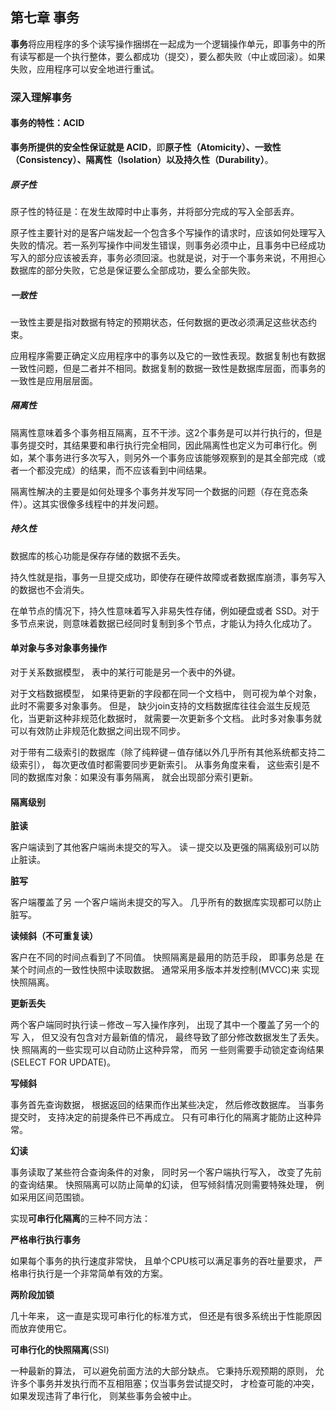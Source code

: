 ## 第七章 事务

**事务**将应用程序的多个读写操作捆绑在一起成为一个逻辑操作单元，即事务中的所有读写都是一个执行整体，要么都成功（提交），要么都失败（中止或回滚）。如果失败，应用程序可以安全地进行重试。



### 深入理解事务

#### 事务的特性：ACID

**事务所提供的安全性保证就是 ACID**，即**原子性（Atomicity）、一致性（Consistency）、隔离性（Isolation）以及持久性（Durability）**。



##### 原子性

原子性的特征是：在发生故障时中止事务，并将部分完成的写入全部丢弃。



原子性主要针对的是客户端发起一个包含多个写操作的请求时，应该如何处理写入失败的情况。若一系列写操作中间发生错误，则事务必须中止，且事务中已经成功写入的部分应该被丢弃，事务必须回滚。也就是说，对于一个事务来说，不用担心数据库的部分失败，它总是保证要么全部成功，要么全部失败。

##### 一致性

一致性主要是指对数据有特定的预期状态，任何数据的更改必须满足这些状态约束。



应用程序需要正确定义应用程序中的事务以及它的一致性表现。数据复制也有数据一致性问题，但是二者并不相同。数据复制的数据一致性是数据库层面，而事务的一致性是应用层层面。

##### 隔离性

隔离性意味着多个事务相互隔离，互不干涉。这2个事务是可以并行执行的，但是事务提交时，其结果要和串行执行完全相同，因此隔离性也定义为可串行化。例如，某个事务进行多次写入，则另外一个事务应该能够观察到的是其全部完成（或者一个都没完成）的结果，而不应该看到中间结果。

隔离性解决的主要是如何处理多个事务并发写同一个数据的问题（存在竞态条件）。这其实很像多线程中的并发问题。

##### 持久性

数据库的核心功能是保存存储的数据不丢失。



持久性就是指，事务一旦提交成功，即使存在硬件故障或者数据库崩溃，事务写入的数据也不会消失。



在单节点的情况下，持久性意味着写入非易失性存储，例如硬盘或者 SSD。对于多节点来说，则意味着数据已经同时复制到多个节点，才能认为持久化成功了。



#### 单对象与多对象事务操作

对于关系数据模型， 表中的某行可能是另一个表中的外键。

对于文档数据模型， 如果待更新的字段都在同一个文档中， 则可视为单个对象， 此时不需要多对象事务。 但是， 缺少join支持的文档数据库往往会滋生反规范化，当更新这种非规范化数据时， 就需要一次更新多个文档。 此时多对象事务就可以有效防止非规范化数据之间出现不同步。

对于带有二级索引的数据库（除了纯粹键－值存储以外几乎所有其他系统都支持二级索引）， 每次更改值时都需要同步更新索引。 从事务角度来看， 这些索引是不同的数据库对象：如果没有事务隔离， 就会出现部分索引更新。

#### 隔离级别

**脏读**

客户端读到了其他客户端尚未提交的写入。 读－提交以及更强的隔离级别可以防 止脏读。 

**脏写** 

客户端覆盖了另 一个客户端尚未提交的写入。 几乎所有的数据库实现都可以防止 脏写。

**读倾斜（不可重复读）** 

客户在不同的时间点看到了不同值。 快照隔离是最用的防范手段， 即事务总是 在某个时间点的一致性快照中读取数据。 通常采用多版本并发控制(MVCC)来 实现快照隔离。 

**更新丢失** 

两个客户端同时执行读－修改－写入操作序列， 出现了其中一个覆盖了另一个的写 入， 但又没有包含对方最新值的情况， 最终导致了部分修改数据发生了丢失。 快 照隔离的一些实现可以自动防止这种异常， 而另 一些则需要手动锁定查询结果 (SELECT FOR UPDATE)。 

**写倾斜** 

事务首先查询数据， 根据返回的结果而作出某些决定， 然后修改数据库。 当事务提交时， 支持决定的前提条件已不再成立。 只有可串行化的隔离才能防止这种异常。

**幻读** 

事务读取了某些符合查询条件的对象， 同时另一个客户端执行写入， 改变了先前 的查询结果。 快照隔离可以防止简单的幻读， 但写倾斜情况则需要特殊处理， 例 如采用区间范围锁。

实现**可串行化隔离**的三种不同方法：

**严格串行执行事务** 

如果每个事务的执行速度非常快， 且单个CPU核可以满足事务的吞吐量要求， 严格串行执行是一个非常简单有效的方案。

**两阶段加锁** 

几十年来， 这一直是实现可串行化的标准方式， 但还是有很多系统出于性能原因而放弃使用它。 

**可串行化的快照隔离**(SSI)

 一种最新的算法， 可以避免前面方法的大部分缺点。 它秉持乐观预期的原则， 允许多个事务并发执行而不互相阻塞；仅当事务尝试提交时， 才检查可能的冲突， 如果发现违背了串行化， 则某些事务会被中止。
